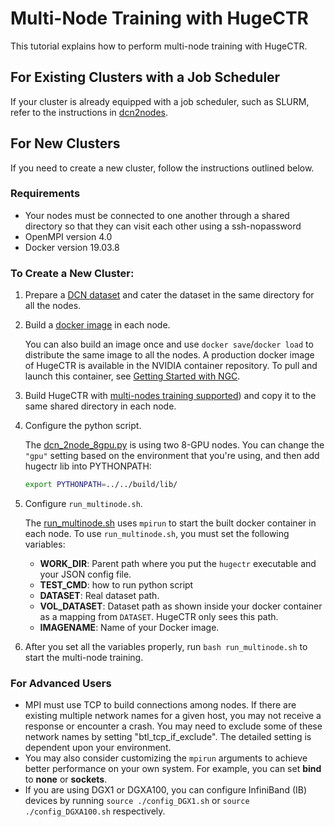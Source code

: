# Multi-Node Training with HugeCTR

This tutorial explains how to perform multi-node training with HugeCTR. 

## For Existing Clusters with a Job Scheduler
If your cluster is already equipped with a job scheduler, such as SLURM,
refer to the instructions in [dcn2nodes](../../samples/dcn2nodes/README.md).

## For New Clusters
If you need to create a new cluster, follow the instructions outlined below.

### Requirements
* Your nodes must be connected to one another through a shared directory so that they can visit each other using a ssh-nopassword
* OpenMPI version 4.0 
* Docker version 19.03.8

### To Create a New Cluster:
1. Prepare a [DCN dataset](../../samples/dcn2nodes/README.md) and cater the dataset in the same directory for all the nodes.

2. Build a [docker image](../../../README.md#2-build-docker-image-and-hugectr) in each node.

   You can also build an image once and use `docker save`/`docker load` to distribute the same image to all the  nodes. A production docker image of HugeCTR is available in the NVIDIA container repository. To pull and launch this container, see [Getting Started with NGC](../../../README.md#getting-started-with-ngc).
  
3. Build HugeCTR with [multi-nodes training supported](../README.md)) and copy it to the same shared directory in each node.

4. Configure the python script.

   The [dcn_2node_8gpu.py](../../samples/dcn/dcn_2node_8gpu.py) is using two 8-GPU nodes. You can change the `"gpu"` setting based on the environment that you're using, and then add hugectr lib into PYTHONPATH:
    ```bash
    export PYTHONPATH=../../build/lib/
    ```

5. Configure `run_multinode.sh`.
   
   The [run_multinode.sh](./run_multinode.sh) uses `mpirun` to start the built docker container in each node. To use `run_multinode.sh`, you must set the following variables:
   * **WORK_DIR**: Parent path where you put the `hugectr` executable and your JSON config file.
   * **TEST_CMD**: how to run python script
   * **DATASET**: Real dataset path.
   * **VOL_DATASET**: Dataset path as shown inside your docker container as a mapping from `DATASET`. HugeCTR only sees this path.
   * **IMAGENAME**: Name of your Docker image.

6. After you set all the variables properly, run `bash run_multinode.sh` to start the multi-node training.

### For Advanced Users
* MPI must use TCP to build connections among nodes. If there are existing multiple network names for a given host, you may not receive a response or encounter a crash. You may need to exclude some of these network names by setting "btl_tcp_if_exclude". The detailed setting is dependent upon your environment.
* You may also consider customizing the `mpirun` arguments to achieve better performance on your own system. For example, you can set **bind** to **none** or **sockets**. 
* If you are using DGX1 or DGXA100, you can configure InfiniBand (IB) devices by running `source ./config_DGX1.sh` or `source ./config_DGXA100.sh` respectively.
